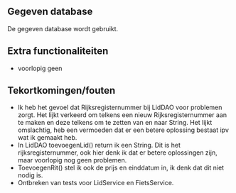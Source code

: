 ## Gegeven database
De gegeven database wordt gebruikt.

## Extra functionaliteiten
- voorlopig geen

## Tekortkomingen/fouten
- Ik heb het gevoel dat Rijksregisternummer bij LidDAO voor problemen zorgt.
Het lijkt verkeerd om telkens een nieuw Rijksregisternummer aan te maken en deze telkens om te zetten van en naar String. Het lijkt omslachtig, heb een vermoeden dat er een betere oplossing bestaat ipv wat ik gemaakt heb.
- In LidDAO toevoegenLid() return ik een String. Dit is het rijksregisternummer, ook hier denk ik dat er betere oplossingen zijn, maar voorlopig nog geen problemen.
- ToevoegenRit() stel ik ook de prijs en einddatum in, ik denk dat dit niet nodig is.
- Ontbreken van tests voor LidService en FietsService.



